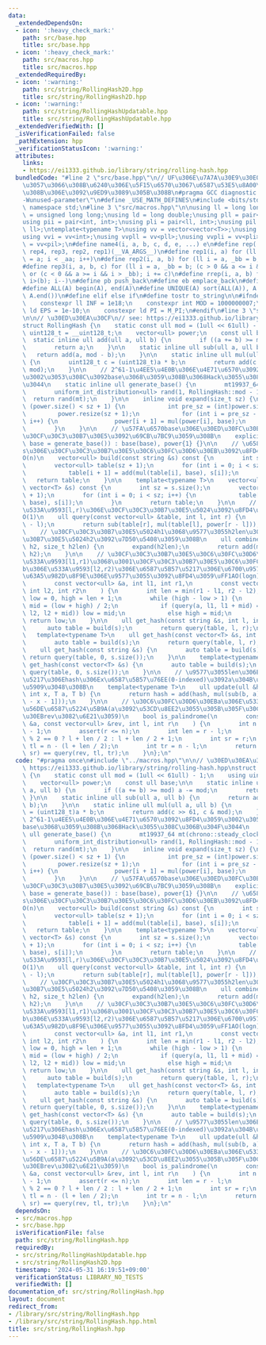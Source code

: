 ```yaml
---
data:
  _extendedDependsOn:
  - icon: ':heavy_check_mark:'
    path: src/base.hpp
    title: src/base.hpp
  - icon: ':heavy_check_mark:'
    path: src/macros.hpp
    title: src/macros.hpp
  _extendedRequiredBy:
  - icon: ':warning:'
    path: src/string/RollingHash2D.hpp
    title: src/string/RollingHash2D.hpp
  - icon: ':warning:'
    path: src/string/RollingHashUpdatable.hpp
    title: src/string/RollingHashUpdatable.hpp
  _extendedVerifiedWith: []
  _isVerificationFailed: false
  _pathExtension: hpp
  _verificationStatusIcon: ':warning:'
  attributes:
    links:
    - https://ei1333.github.io/library/string/rolling-hash.hpp
  bundledCode: "#line 2 \"src/base.hpp\"\n// UF\u306E\u7A7A\u30E9\u30E0\u30C0\u6E21\
    \u3057\u3066\u308B\u6240\u306E\u5F15\u6570\u3067\u6587\u53E5\u8A00\u308F\u308C\
    \u308B\u306E\u3092\u9ED9\u3089\u305B\u308B\n#pragma GCC diagnostic ignored \"\
    -Wunused-parameter\"\n#define _USE_MATH_DEFINES\n#include <bits/stdc++.h>\nusing\
    \ namespace std;\n#line 3 \"src/macros.hpp\"\n\nusing ll = long long;\nusing ull\
    \ = unsigned long long;\nusing ld = long double;\nusing pll = pair<ll, ll>;\n\
    using pii = pair<int, int>;\nusing pli = pair<ll, int>;\nusing pil = pair<int,\
    \ ll>;\ntemplate<typename T>\nusing vv = vector<vector<T>>;\nusing vvl = vv<ll>;\n\
    using vvi = vv<int>;\nusing vvpll = vv<pll>;\nusing vvpli = vv<pli>;\nusing vvpil\
    \ = vv<pil>;\n#define name4(i, a, b, c, d, e, ...) e\n#define rep(...) name4(__VA_ARGS__,\
    \ rep4, rep3, rep2, rep1)(__VA_ARGS__)\n#define rep1(i, a) for (ll i = 0, _aa\
    \ = a; i < _aa; i++)\n#define rep2(i, a, b) for (ll i = a, _bb = b; i < _bb; i++)\n\
    #define rep3(i, a, b, c) for (ll i = a, _bb = b; (c > 0 && a <= i && i < _bb)\
    \ or (c < 0 && a >= i && i > _bb); i += c)\n#define rrep(i, a, b) for (ll i=(a);\
    \ i>(b); i--)\n#define pb push_back\n#define eb emplace_back\n#define mkp make_pair\n\
    #define ALL(A) begin(A), end(A)\n#define UNIQUE(A) sort(ALL(A)), A.erase(unique(ALL(A)),\
    \ A.end())\n#define elif else if\n#define tostr to_string\n\n#ifndef CONSTANTS\n\
    \    constexpr ll INF = 1e18;\n    constexpr int MOD = 1000000007;\n    constexpr\
    \ ld EPS = 1e-10;\n    constexpr ld PI = M_PI;\n#endif\n#line 3 \"src/string/RollingHash.hpp\"\
    \n\n// \u30ED\u30EA\u30CF\n// see: https://ei1333.github.io/library/string/rolling-hash.hpp\n\
    struct RollingHash {\n    static const ull mod = (1ull << 61ull) - 1;\n    using\
    \ uint128_t = __uint128_t;\n    vector<ull> power;\n    const ull base;\n\n  \
    \  static inline ull add(ull a, ull b) {\n        if ((a += b) >= mod) a -= mod;\n\
    \        return a;\n    }\n\n    static inline ull sub(ull a, ull b) {\n     \
    \   return add(a, mod - b);\n    }\n\n    static inline ull mul(ull a, ull b)\
    \ {\n        uint128_t c = (uint128_t)a * b;\n        return add(c >> 61, c &\
    \ mod);\n    }\n\n    // 2^61-1\u4EE5\u4E0B\u306E\u4E71\u6570\u3092\u8FD4\u3059\
    \u3002\u3053\u308C\u3092base\u3068\u3059\u308B\u3068Hack\u3055\u308C\u306B\u304F\
    \u3044\n    static inline ull generate_base() {\n        mt19937_64 mt(chrono::steady_clock::now().time_since_epoch().count());\n\
    \        uniform_int_distribution<ull> rand(1, RollingHash::mod - 1);\n      \
    \  return rand(mt);\n    }\n\n    inline void expand(size_t sz) {\n        if\
    \ (power.size() < sz + 1) {\n            int pre_sz = (int)power.size();\n   \
    \         power.resize(sz + 1);\n            for (int i = pre_sz - 1; i < sz;\
    \ i++) {\n                power[i + 1] = mul(power[i], base);\n            }\n\
    \        }\n    }\n\n    // \u57FA\u6570base\u306E\u30ED\u30FC\u30EA\u30F3\u30B0\
    \u30CF\u30C3\u30B7\u30E5\u3092\u69CB\u7BC9\u3059\u308B\n    explicit RollingHash(ull\
    \ base = generate_base()) : base(base), power{1} {}\n\n    // \u6587\u5B57\u5217\
    s\u306E\u30CF\u30C3\u30B7\u30E5\u30C6\u30FC\u30D6\u30EB\u3092\u8FD4\u3059\uFF1A\
    O(n)\n    vector<ull> build(const string &s) const {\n        int sz = s.size();\n\
    \        vector<ull> table(sz + 1);\n        for (int i = 0; i < sz; i++) {\n\
    \            table[i + 1] = add(mul(table[i], base), s[i]);\n        }\n     \
    \   return table;\n    }\n\n    template<typename T>\n    vector<ull> build(const\
    \ vector<T> &s) const {\n        int sz = s.size();\n        vector<ull> table(sz\
    \ + 1);\n        for (int i = 0; i < sz; i++) {\n            table[i + 1] = add(mul(table[i],\
    \ base), s[i]);\n        }\n        return table;\n    }\n\n    // table\u306E\
    \u533A\u9593[l,r)\u306E\u30CF\u30C3\u30B7\u30E5\u5024\u3092\u8FD4\u3059\uFF1A\
    O(1)\n    ull query(const vector<ull> &table, int l, int r) {\n        expand(r\
    \ - l);\n        return sub(table[r], mul(table[l], power[r - l]));\n    }\n\n\
    \    // \u30CF\u30C3\u30B7\u30E5\u5024h1\u3068\u9577\u3055h2len\u306E\u30CF\u30C3\
    \u30B7\u30E5\u5024h2\u3092\u7D50\u5408\u3059\u308B\n    ull combine(ull h1, ull\
    \ h2, size_t h2len) {\n        expand(h2len);\n        return add(mul(h1, power[h2len]),\
    \ h2);\n    }\n\n    // \u30CF\u30C3\u30B7\u30E5\u30C6\u30FC\u30D6\u30EBa\u306E\
    \u533A\u9593[l1,r1)\u3068\u3001\u30CF\u30C3\u30B7\u30E5\u30C6\u30FC\u30D6\u30EB\
    b\u306E\u533A\u9593[l2,r2)\u306E\u6587\u5B57\u5217\u306E\u6700\u9577\u5171\u901A\
    \u63A5\u982D\u8F9E\u306E\u9577\u3055\u3092\u8FD4\u3059\uFF1AO(logn)\n    int lcp(\n\
    \        const vector<ull> &a, int l1, int r1,\n        const vector<ull> &b,\
    \ int l2, int r2\n    ) {\n        int len = min(r1 - l1, r2 - l2);\n        int\
    \ low = 0, high = len + 1;\n        while (high - low > 1) {\n            int\
    \ mid = (low + high) / 2;\n            if (query(a, l1, l1 + mid) == query(b,\
    \ l2, l2 + mid)) low = mid;\n            else high = mid;\n        }\n       \
    \ return low;\n    }\n\n    ull get_hash(const string &s, int l, int r) {\n  \
    \      auto table = build(s);\n        return query(table, l, r);\n    }\n\n \
    \   template<typename T>\n    ull get_hash(const vector<T> &s, int l, int r) {\n\
    \        auto table = build(s);\n        return query(table, l, r);\n    }\n\n\
    \    ull get_hash(const string &s) {\n        auto table = build(s);\n       \
    \ return query(table, 0, s.size());\n    }\n\n    template<typename T>\n    ull\
    \ get_hash(const vector<T> &s) {\n        auto table = build(s);\n        return\
    \ query(table, 0, s.size());\n    }\n\n    // \u9577\u3055len\u306E\u6587\u5B57\
    \u5217\u306Ehash\u306Ex\u6587\u5B57\u76EE(0-indexed)\u3092a\u304B\u3089b\u306B\
    \u5909\u3048\u308B\n    template<typename T>\n    ull update(ull &hash, int len,\
    \ int x, T a, T b) {\n        return hash = add(hash, mul(sub(b, a), power[len\
    \ - x - 1]));\n    }\n\n    // \u30C6\u30FC\u30D6\u30EBa\u306E\u533A\u9593[l,r)\u306E\
    \u56DE\u6587\u5224\u5B9A(a\u3092\u53CD\u8EE2\u3055\u305B\u305F\u30C6\u30FC\u30D6\
    \u30EBrev\u3082\u6E21\u3059)\n    bool is_palindrome(\n        const vector<ull>\
    \ &a, const vector<ull> &rev, int l, int r\n    ) {\n        int n = (int)a.size()\
    \ - 1;\n        assert(r <= n);\n        int len = r - l;\n        int sl = len\
    \ % 2 == 0 ? l + len / 2 : l + len / 2 + 1;\n        int sr = r;\n        int\
    \ tl = n - (l + len / 2);\n        int tr = n - l;\n        return query(a, sl,\
    \ sr) == query(rev, tl, tr);\n    }\n};\n"
  code: "#pragma once\n#include \"../macros.hpp\"\n\n// \u30ED\u30EA\u30CF\n// see:\
    \ https://ei1333.github.io/library/string/rolling-hash.hpp\nstruct RollingHash\
    \ {\n    static const ull mod = (1ull << 61ull) - 1;\n    using uint128_t = __uint128_t;\n\
    \    vector<ull> power;\n    const ull base;\n\n    static inline ull add(ull\
    \ a, ull b) {\n        if ((a += b) >= mod) a -= mod;\n        return a;\n   \
    \ }\n\n    static inline ull sub(ull a, ull b) {\n        return add(a, mod -\
    \ b);\n    }\n\n    static inline ull mul(ull a, ull b) {\n        uint128_t c\
    \ = (uint128_t)a * b;\n        return add(c >> 61, c & mod);\n    }\n\n    //\
    \ 2^61-1\u4EE5\u4E0B\u306E\u4E71\u6570\u3092\u8FD4\u3059\u3002\u3053\u308C\u3092\
    base\u3068\u3059\u308B\u3068Hack\u3055\u308C\u306B\u304F\u3044\n    static inline\
    \ ull generate_base() {\n        mt19937_64 mt(chrono::steady_clock::now().time_since_epoch().count());\n\
    \        uniform_int_distribution<ull> rand(1, RollingHash::mod - 1);\n      \
    \  return rand(mt);\n    }\n\n    inline void expand(size_t sz) {\n        if\
    \ (power.size() < sz + 1) {\n            int pre_sz = (int)power.size();\n   \
    \         power.resize(sz + 1);\n            for (int i = pre_sz - 1; i < sz;\
    \ i++) {\n                power[i + 1] = mul(power[i], base);\n            }\n\
    \        }\n    }\n\n    // \u57FA\u6570base\u306E\u30ED\u30FC\u30EA\u30F3\u30B0\
    \u30CF\u30C3\u30B7\u30E5\u3092\u69CB\u7BC9\u3059\u308B\n    explicit RollingHash(ull\
    \ base = generate_base()) : base(base), power{1} {}\n\n    // \u6587\u5B57\u5217\
    s\u306E\u30CF\u30C3\u30B7\u30E5\u30C6\u30FC\u30D6\u30EB\u3092\u8FD4\u3059\uFF1A\
    O(n)\n    vector<ull> build(const string &s) const {\n        int sz = s.size();\n\
    \        vector<ull> table(sz + 1);\n        for (int i = 0; i < sz; i++) {\n\
    \            table[i + 1] = add(mul(table[i], base), s[i]);\n        }\n     \
    \   return table;\n    }\n\n    template<typename T>\n    vector<ull> build(const\
    \ vector<T> &s) const {\n        int sz = s.size();\n        vector<ull> table(sz\
    \ + 1);\n        for (int i = 0; i < sz; i++) {\n            table[i + 1] = add(mul(table[i],\
    \ base), s[i]);\n        }\n        return table;\n    }\n\n    // table\u306E\
    \u533A\u9593[l,r)\u306E\u30CF\u30C3\u30B7\u30E5\u5024\u3092\u8FD4\u3059\uFF1A\
    O(1)\n    ull query(const vector<ull> &table, int l, int r) {\n        expand(r\
    \ - l);\n        return sub(table[r], mul(table[l], power[r - l]));\n    }\n\n\
    \    // \u30CF\u30C3\u30B7\u30E5\u5024h1\u3068\u9577\u3055h2len\u306E\u30CF\u30C3\
    \u30B7\u30E5\u5024h2\u3092\u7D50\u5408\u3059\u308B\n    ull combine(ull h1, ull\
    \ h2, size_t h2len) {\n        expand(h2len);\n        return add(mul(h1, power[h2len]),\
    \ h2);\n    }\n\n    // \u30CF\u30C3\u30B7\u30E5\u30C6\u30FC\u30D6\u30EBa\u306E\
    \u533A\u9593[l1,r1)\u3068\u3001\u30CF\u30C3\u30B7\u30E5\u30C6\u30FC\u30D6\u30EB\
    b\u306E\u533A\u9593[l2,r2)\u306E\u6587\u5B57\u5217\u306E\u6700\u9577\u5171\u901A\
    \u63A5\u982D\u8F9E\u306E\u9577\u3055\u3092\u8FD4\u3059\uFF1AO(logn)\n    int lcp(\n\
    \        const vector<ull> &a, int l1, int r1,\n        const vector<ull> &b,\
    \ int l2, int r2\n    ) {\n        int len = min(r1 - l1, r2 - l2);\n        int\
    \ low = 0, high = len + 1;\n        while (high - low > 1) {\n            int\
    \ mid = (low + high) / 2;\n            if (query(a, l1, l1 + mid) == query(b,\
    \ l2, l2 + mid)) low = mid;\n            else high = mid;\n        }\n       \
    \ return low;\n    }\n\n    ull get_hash(const string &s, int l, int r) {\n  \
    \      auto table = build(s);\n        return query(table, l, r);\n    }\n\n \
    \   template<typename T>\n    ull get_hash(const vector<T> &s, int l, int r) {\n\
    \        auto table = build(s);\n        return query(table, l, r);\n    }\n\n\
    \    ull get_hash(const string &s) {\n        auto table = build(s);\n       \
    \ return query(table, 0, s.size());\n    }\n\n    template<typename T>\n    ull\
    \ get_hash(const vector<T> &s) {\n        auto table = build(s);\n        return\
    \ query(table, 0, s.size());\n    }\n\n    // \u9577\u3055len\u306E\u6587\u5B57\
    \u5217\u306Ehash\u306Ex\u6587\u5B57\u76EE(0-indexed)\u3092a\u304B\u3089b\u306B\
    \u5909\u3048\u308B\n    template<typename T>\n    ull update(ull &hash, int len,\
    \ int x, T a, T b) {\n        return hash = add(hash, mul(sub(b, a), power[len\
    \ - x - 1]));\n    }\n\n    // \u30C6\u30FC\u30D6\u30EBa\u306E\u533A\u9593[l,r)\u306E\
    \u56DE\u6587\u5224\u5B9A(a\u3092\u53CD\u8EE2\u3055\u305B\u305F\u30C6\u30FC\u30D6\
    \u30EBrev\u3082\u6E21\u3059)\n    bool is_palindrome(\n        const vector<ull>\
    \ &a, const vector<ull> &rev, int l, int r\n    ) {\n        int n = (int)a.size()\
    \ - 1;\n        assert(r <= n);\n        int len = r - l;\n        int sl = len\
    \ % 2 == 0 ? l + len / 2 : l + len / 2 + 1;\n        int sr = r;\n        int\
    \ tl = n - (l + len / 2);\n        int tr = n - l;\n        return query(a, sl,\
    \ sr) == query(rev, tl, tr);\n    }\n};\n"
  dependsOn:
  - src/macros.hpp
  - src/base.hpp
  isVerificationFile: false
  path: src/string/RollingHash.hpp
  requiredBy:
  - src/string/RollingHashUpdatable.hpp
  - src/string/RollingHash2D.hpp
  timestamp: '2024-05-31 16:19:51+09:00'
  verificationStatus: LIBRARY_NO_TESTS
  verifiedWith: []
documentation_of: src/string/RollingHash.hpp
layout: document
redirect_from:
- /library/src/string/RollingHash.hpp
- /library/src/string/RollingHash.hpp.html
title: src/string/RollingHash.hpp
---
```

